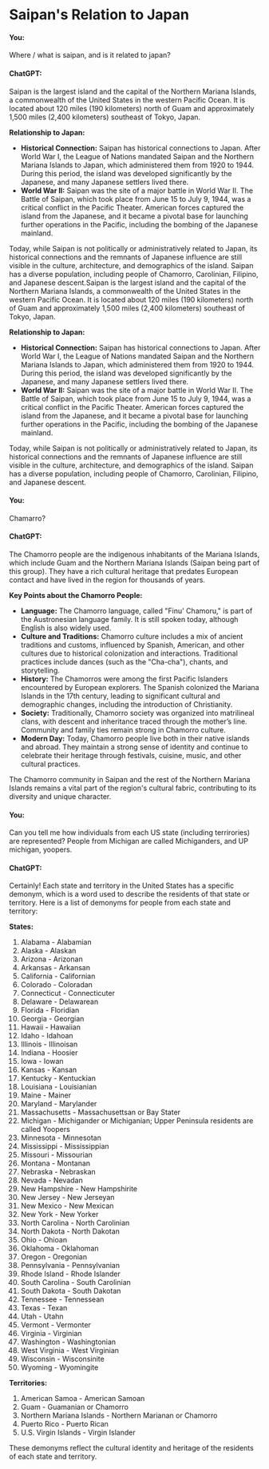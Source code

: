 # Saipan's Relation to Japan

#### You:
Where / what is saipan, and is it related to japan? 

#### ChatGPT:
Saipan is the largest island and the capital of the Northern Mariana Islands, a commonwealth of the United States in the western Pacific Ocean. It is located about 120 miles (190 kilometers) north of Guam and approximately 1,500 miles (2,400 kilometers) southeast of Tokyo, Japan.

**Relationship to Japan:**

- **Historical Connection:** Saipan has historical connections to Japan. After World War I, the League of Nations mandated Saipan and the Northern Mariana Islands to Japan, which administered them from 1920 to 1944. During this period, the island was developed significantly by the Japanese, and many Japanese settlers lived there.
- **World War II:** Saipan was the site of a major battle in World War II. The Battle of Saipan, which took place from June 15 to July 9, 1944, was a critical conflict in the Pacific Theater. American forces captured the island from the Japanese, and it became a pivotal base for launching further operations in the Pacific, including the bombing of the Japanese mainland.

Today, while Saipan is not politically or administratively related to Japan, its historical connections and the remnants of Japanese influence are still visible in the culture, architecture, and demographics of the island. Saipan has a diverse population, including people of Chamorro, Carolinian, Filipino, and Japanese descent.Saipan is the largest island and the capital of the Northern Mariana Islands, a commonwealth of the United States in the western Pacific Ocean. It is located about 120 miles (190 kilometers) north of Guam and approximately 1,500 miles (2,400 kilometers) southeast of Tokyo, Japan.

**Relationship to Japan:**

- **Historical Connection:** Saipan has historical connections to Japan. After World War I, the League of Nations mandated Saipan and the Northern Mariana Islands to Japan, which administered them from 1920 to 1944. During this period, the island was developed significantly by the Japanese, and many Japanese settlers lived there.
- **World War II:** Saipan was the site of a major battle in World War II. The Battle of Saipan, which took place from June 15 to July 9, 1944, was a critical conflict in the Pacific Theater. American forces captured the island from the Japanese, and it became a pivotal base for launching further operations in the Pacific, including the bombing of the Japanese mainland.

Today, while Saipan is not politically or administratively related to Japan, its historical connections and the remnants of Japanese influence are still visible in the culture, architecture, and demographics of the island. Saipan has a diverse population, including people of Chamorro, Carolinian, Filipino, and Japanese descent.


#### You:
Chamarro? 

#### ChatGPT:
The Chamorro people are the indigenous inhabitants of the Mariana Islands, which include Guam and the Northern Mariana Islands (Saipan being part of this group). They have a rich cultural heritage that predates European contact and have lived in the region for thousands of years.

**Key Points about the Chamorro People:**

- **Language:** The Chamorro language, called "Finu' Chamoru," is part of the Austronesian language family. It is still spoken today, although English is also widely used.
- **Culture and Traditions:** Chamorro culture includes a mix of ancient traditions and customs, influenced by Spanish, American, and other cultures due to historical colonization and interactions. Traditional practices include dances (such as the "Cha-cha"), chants, and storytelling.
- **History:** The Chamorros were among the first Pacific Islanders encountered by European explorers. The Spanish colonized the Mariana Islands in the 17th century, leading to significant cultural and demographic changes, including the introduction of Christianity.
- **Society:** Traditionally, Chamorro society was organized into matrilineal clans, with descent and inheritance traced through the mother’s line. Community and family ties remain strong in Chamorro culture.
- **Modern Day:** Today, Chamorro people live both in their native islands and abroad. They maintain a strong sense of identity and continue to celebrate their heritage through festivals, cuisine, music, and other cultural practices.

The Chamorro community in Saipan and the rest of the Northern Mariana Islands remains a vital part of the region's cultural fabric, contributing to its diversity and unique character.


#### You:
Can you tell me how individuals from each US state (including terrirories) are represented? People from Michigan  are called Michiganders, and UP michigan, yoopers. 

#### ChatGPT:
Certainly! Each state and territory in the United States has a specific demonym, which is a word used to describe the residents of that state or territory. Here is a list of demonyms for people from each state and territory:

**States:**

1. Alabama - Alabamian
2. Alaska - Alaskan
3. Arizona - Arizonan
4. Arkansas - Arkansan
5. California - Californian
6. Colorado - Coloradan
7. Connecticut - Connecticuter
8. Delaware - Delawarean
9. Florida - Floridian
10. Georgia - Georgian
11. Hawaii - Hawaiian
12. Idaho - Idahoan
13. Illinois - Illinoisan
14. Indiana - Hoosier
15. Iowa - Iowan
16. Kansas - Kansan
17. Kentucky - Kentuckian
18. Louisiana - Louisianian
19. Maine - Mainer
20. Maryland - Marylander
21. Massachusetts - Massachusettsan or Bay Stater
22. Michigan - Michigander or Michiganian; Upper Peninsula residents are called Yoopers
23. Minnesota - Minnesotan
24. Mississippi - Mississippian
25. Missouri - Missourian
26. Montana - Montanan
27. Nebraska - Nebraskan
28. Nevada - Nevadan
29. New Hampshire - New Hampshirite
30. New Jersey - New Jerseyan
31. New Mexico - New Mexican
32. New York - New Yorker
33. North Carolina - North Carolinian
34. North Dakota - North Dakotan
35. Ohio - Ohioan
36. Oklahoma - Oklahoman
37. Oregon - Oregonian
38. Pennsylvania - Pennsylvanian
39. Rhode Island - Rhode Islander
40. South Carolina - South Carolinian
41. South Dakota - South Dakotan
42. Tennessee - Tennessean
43. Texas - Texan
44. Utah - Utahn
45. Vermont - Vermonter
46. Virginia - Virginian
47. Washington - Washingtonian
48. West Virginia - West Virginian
49. Wisconsin - Wisconsinite
50. Wyoming - Wyomingite

**Territories:**

1. American Samoa - American Samoan
2. Guam - Guamanian or Chamorro
3. Northern Mariana Islands - Northern Marianan or Chamorro
4. Puerto Rico - Puerto Rican
5. U.S. Virgin Islands - Virgin Islander

These demonyms reflect the cultural identity and heritage of the residents of each state and territory.
